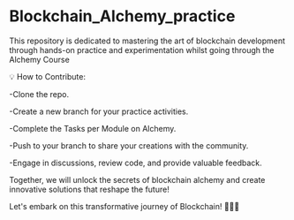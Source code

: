 # Blockchain_Alchemy_practice
This repository is dedicated to mastering the art of blockchain development through hands-on practice and experimentation whilst going through the Alchemy Course

💡 How to Contribute:

-Clone the repo.

-Create a new branch for your practice activities.

-Complete the Tasks per Module on Alchemy.

-Push to your branch to share your creations with the community.

-Engage in discussions, review code, and provide valuable feedback.

Together, we will unlock the secrets of blockchain alchemy and create innovative solutions that reshape the future!

Let's embark on this transformative journey of Blockchain! 🧙‍♂️💎
